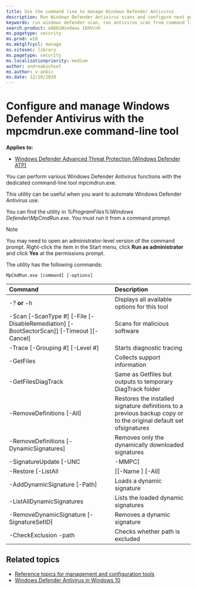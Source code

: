 ```yaml
---
title: Use the command line to manage Windows Defender Antivirus
description: Run Windows Defender Antivirus scans and configure next gen protection with a dedicated command-line utility.
keywords: run windows defender scan, run antivirus scan from command line, run windows defender scan from command line, mpcmdrun, defender
search.product: eADQiWindows 10XVcnh
ms.pagetype: security
ms.prod: w10
ms.mktglfcycl: manage
ms.sitesec: library
ms.pagetype: security
ms.localizationpriority: medium
author: andreabichsel
ms.author: v-anbic
ms.date: 12/10/2018
---
```


# Configure and manage Windows Defender Antivirus with the mpcmdrun.exe command-line tool

**Applies to:**

- [Windows Defender Advanced Threat Protection (Windows Defender ATP)](https://wincom.blob.core.windows.net/documents/Windows10_Commercial_Comparison.pdf)

You can perform various Windows Defender Antivirus functions with the dedicated command-line tool mpcmdrun.exe.

This utility can be useful when you want to automate Windows Defender Antivirus use.

You can find the utility in _%ProgramFiles%\Windows Defender\MpCmdRun.exe_. You must run it from a command prompt.

> [!NOTE]
> You may need to open an administrator-level version of the command prompt. Right-click the item in the Start menu, click **Run as administrator** and click **Yes** at the permissions prompt.

The utility has the following commands:

```DOS
MpCmdRun.exe [command] [-options]
```

Command | Description 
:---|:---
\-? **or** -h | Displays all available options​ for this tool​
\-Scan [-ScanType #] [-File <path> [-DisableRemediation] [-BootSectorScan]]​ [-Timeout <days>]​ [-Cancel]​ | Scans for malicious software​
\-Trace [-Grouping #] [-Level #] | Starts diagnostic tracing​
\-GetFiles | Collects support information​
\-GetFilesDiagTrack | Same as Getfiles but outputs to​ temporary DiagTrack folder​
\-RemoveDefinitions [-All] | Restores the installed​ signature definitions​ to a previous backup copy or to​ the original default set of​ signatures​
\-RemoveDefinitions [-DynamicSignatures] | Removes only the dynamically​ downloaded signatures​
\-SignatureUpdate [-UNC | -MMPC] | Checks for new definition updates​
\-Restore  [-ListAll | [[-Name <name>] [-All] | [-FilePath <filePath>]] [-Path <path>]] | Restores or list​s quarantined item(s)​
\-AddDynamicSignature [-Path] | Loads a dynamic signature​
\-ListAllDynamicSignatures | Lists the loaded dynamic signatures​
\-RemoveDynamicSignature [-SignatureSetID] | Removes a dynamic signature​
\-CheckExclusion -path <path> | Checks whether path is excluded


## Related topics

- [Reference topics for management and configuration tools](configuration-management-reference-windows-defender-antivirus.md)
- [Windows Defender Antivirus in Windows 10](windows-defender-antivirus-in-windows-10.md)
